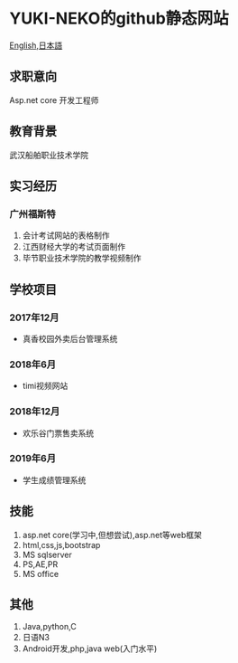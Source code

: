# YUKI-NEKO的github静态网站
[English][en],[日本語][ja]

## 求职意向
Asp.net core 开发工程师

## 教育背景
武汉船舶职业技术学院

## 实习经历
### 广州福斯特
1. 会计考试网站的表格制作
2. 江西财经大学的考试页面制作
3. 毕节职业技术学院的教学视频制作

## 学校项目
### 2017年12月
- 真香校园外卖后台管理系统
### 2018年6月
- timi视频网站
### 2018年12月
- 欢乐谷门票售卖系统
### 2019年6月
- 学生成绩管理系统

## 技能
1. asp.net core(学习中,但想尝试),asp.net等web框架
2. html,css,js,bootstrap
3. MS sqlserver
4. PS,AE,PR
5. MS office
   
## 其他
1. Java,python,C
2. 日语N3
3. Android开发,php,java web(入门水平)


[en]:README.en.md
[ja]:README.ja.md